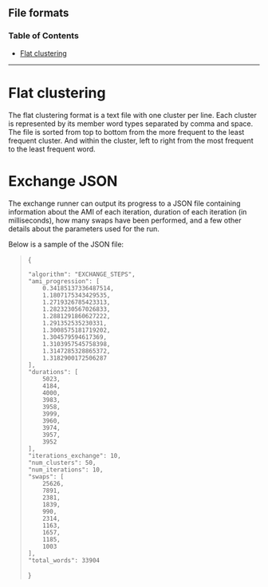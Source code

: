 ## File formats

<!----------------------------------------------->
### Table of Contents 

  * [Flat clustering](#markdown-header-flat-clustering)
<!--  * [Building](#markdown-header-building) -->
<!--  * [Usage](#markdown-header-usage)-->
<!--  * [License](#markdown-header-license)-->
<!--  * [Contact](#markdown-header-contact)-->
<!--  * [References](#markdown-header-references)-->


------------------------------------

# Flat clustering
The flat clustering format is a text file with one cluster per line. Each cluster is represented by its member word types separated by comma and space. The file is sorted from top to bottom from the more frequent to the least frequent cluster. And within the cluster, left to right from the most frequent to the least frequent word.

# Exchange JSON
The exchange runner can output its progress to a JSON file containing information about the AMI of each iteration, duration of each iteration (in milliseconds), how many swaps have been performed, and a few other details about the parameters used for the run.

Below is a sample of the JSON file:

> {
> 
>     "algorithm": "EXCHANGE_STEPS",
>     "ami_progression": [
>         0.34185137336487514,
>         1.1807175343429535,
>         1.2719326785423313,
>         1.2823230567026833,
>         1.2881291860627222,
>         1.291352535230331,
>         1.3008575181719202,
>         1.304579594617369,
>         1.3103957545758398,
>         1.3147285328865372,
>         1.3182900172506287
>     ],
>     "durations": [
>         5023,
>         4184,
>         4000,
>         3983,
>         3958,
>         3999,
>         3960,
>         3974,
>         3957,
>         3952
>     ],
>     "iterations_exchange": 10,
>     "num_clusters": 50,
>     "num_iterations": 10,
>     "swaps": [
>         25626,
>         7891,
>         2381,
>         1839,
>         990,
>         2314,
>         1163,
>         1657,
>         1185,
>         1003
>     ],
>     "total_words": 33904
> }
> 